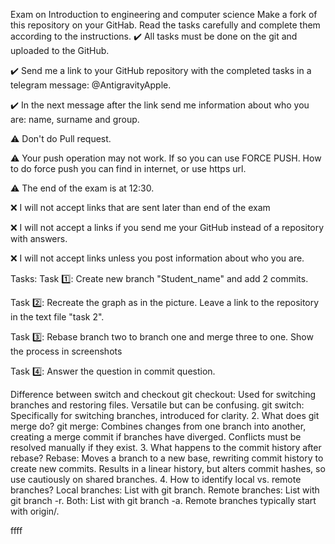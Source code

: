 Exam on Introduction to engineering and computer science
Make a fork of this repository on your GitHab. Read the tasks carefully and complete them according to the instructions.
✔️ All tasks must be done on the git and uploaded to the GitHub.

✔️ Send me a link to your GitHub repository with the completed tasks in a telegram message: @AntigravityApple.

✔️ In the next message after the link send me information about who you are: name, surname and group.

⚠️ Don't do Pull request.

⚠️ Your push operation may not work. If so you can use FORCE PUSH. How to do force push you can find in internet, or use https url.

⚠️ The end of the exam is at 12:30.

❌ I will not accept links that are sent later than end of the exam

❌ I will not accept a links if you send me your GitHub instead of a repository with answers.

❌ I will not accept links unless you post information about who you are.

Tasks:
Task 1️⃣: Create new branch "Student_name" and add 2 commits.

Task 2️⃣: Recreate the graph as in the picture. Leave a link to the repository in the text file "task 2".

Task 3️⃣: Rebase branch two to branch one and merge three to one. Show the process in screenshots

Task 4️⃣: Answer the question in commit question.


Difference between switch and checkout
git checkout: Used for switching branches and restoring files. Versatile but can be confusing.
git switch: Specifically for switching branches, introduced for clarity.
2. What does git merge do?
git merge: Combines changes from one branch into another, creating a merge commit if branches have diverged. Conflicts must be resolved manually if they exist.
3. What happens to the commit history after rebase?
Rebase: Moves a branch to a new base, rewriting commit history to create new commits. Results in a linear history, but alters commit hashes, so use cautiously on shared branches.
4. How to identify local vs. remote branches?
Local branches: List with git branch.
Remote branches: List with git branch -r.
Both: List with git branch -a. Remote branches typically start with origin/.

ffff